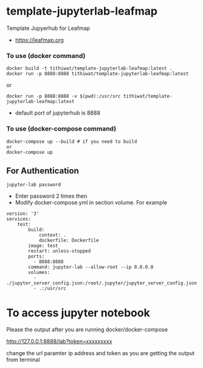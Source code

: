 # template-jupyterlab-leafmap
Template Jupyerhub for Leafmap
* https://leafmap.org



### To use (docker command)
```
docker build -t tithiwat/template-jupyterlab-leafmap:latest .
docker run -p 8888:8888 tithiwat/template-jupyterlab-leafmap:latest
```

or
```
docker run -p 8888:8888 -v $(pwd):/usr/src tithiwat/template-jupyterlab-leafmap:latest 
```

* default port of jupyterhub is 8888



### To use (docker-compose command)
```
docker-compose up --build # if you need to build
or
docker-compose up
```

## For Authentication

```
jupyter-lab password
```
- Enter password 2 times then
- Modify docker-compose.yml in section volume. For example
```
version: '3'
services:
    test:
        build:
            context: .
            dockerfile: Dockerfile
        image: test
        restart: unless-stopped
        ports:
          - 8888:8888
        command: jupyter-lab --allow-root --ip 0.0.0.0
        volumes:
          - ./jupyter_server_config.json:/root/.jupyter/jupyter_server_config.json
          - .:/usr/src
```

# To access jupyter notebook

Please the output after you are running docker/docker-compose

http://127.0.0.1:8888/lab?token=xxxxxxxxx

change the url paramter ip address and token as you are getting the output from terminal